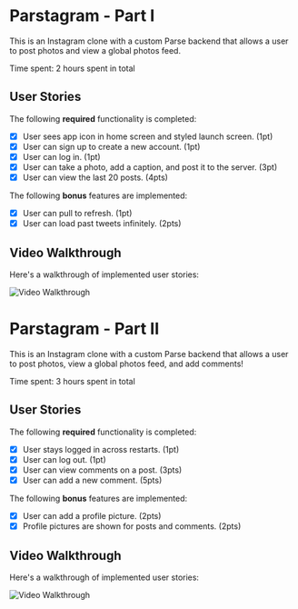 # Parstagram - Part I

This is an Instagram clone with a custom Parse backend that allows a user to post photos and view a global photos feed.

Time spent: 2 hours spent in total

## User Stories

The following **required** functionality is completed:

- [x] User sees app icon in home screen and styled launch screen. (1pt)
- [x] User can sign up to create a new account. (1pt)
- [x] User can log in. (1pt)
- [x] User can take a photo, add a caption, and post it to the server. (3pt)
- [x] User can view the last 20 posts. (4pts)

The following **bonus** features are implemented:

- [x] User can pull to refresh. (1pt)
- [x] User can load past tweets infinitely. (2pts)

## Video Walkthrough

Here's a walkthrough of implemented user stories:

<img src='https://i.imgur.com/4TrfTCD.gif' title='Video Walkthrough' width='' alt='Video Walkthrough' />


# Parstagram - Part II

This is an Instagram clone with a custom Parse backend that allows a user to post photos, view a global photos feed, and add comments!

Time spent: 3 hours spent in total

## User Stories

The following **required** functionality is completed:

- [x] User stays logged in across restarts. (1pt)
- [x] User can log out. (1pt)
- [x] User can view comments on a post. (3pts)
- [x] User can add a new comment. (5pts)

The following **bonus** features are implemented:

- [x] User can add a profile picture. (2pts)
- [x] Profile pictures are shown for posts and comments. (2pts)

## Video Walkthrough

Here's a walkthrough of implemented user stories:

<img src='https://i.imgur.com/qER5uRg.gif' title='Video Walkthrough' width='' alt='Video Walkthrough' />
